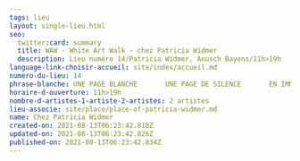 ```yaml
---
tags: lieu
layout: single-lieu.html
seo:
  twitter:card: summary
  title: WAW - White Art Walk - chez Patricia Widmer
  description: Lieu numéro 14/Patricia Widmer, Anusch Bayens/11h>19h
language-link-choisir-accueil: site/index/accueil.md
numero-du-lieu: 14
phrase-blanche: UNE PAGE BLANCHE       UNE PAGE DE SILENCE       EN IMMOBILE FRAGILITÉ
horaire-d-ouverture: 11h>19h
nombre-d-artistes-1-artiste-2-artistes: 2 artistes
lieu-associe: site/place/place-of-patricia-widmer.md
name: Chez Patricia Widmer
created-on: 2021-08-13T06:23:42.818Z
updated-on: 2021-08-13T06:23:42.826Z
published-on: 2021-08-13T06:23:42.834Z
---
```


